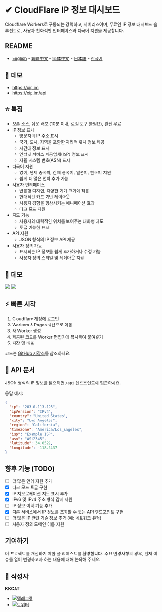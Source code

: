 # ✔ CloudFlare IP 정보 대시보드

Cloudflare Workers로 구동되는 강력하고, 서버리스이며, 무료인 IP 정보 대시보드 솔루션으로, 사용자 친화적인 인터페이스와 다국어 지원을 제공합니다.

## README

- [English](README.md) - [繁體中文](README_zh-TW.md) - [简体中文](README_zh-CN.md) - [日本語](README_ja.md) - [한국어](README_ko.md)

## 📱 데모

- https://xip.im
- https://xip.im/api

## ⭐ 특징

- 오픈 소스, 쉬운 배포 (10분 이내, 로컬 도구 불필요), 완전 무료
- IP 정보 표시
  - 방문자의 IP 주소 표시
  - 국가, 도시, 지역을 포함한 지리적 위치 정보 제공
  - 시간대 정보 표시
  - 인터넷 서비스 제공업체(ISP) 정보 표시
  - 자율 시스템 번호(ASN) 표시
- 다국어 지원
  - 영어, 번체 중국어, 간체 중국어, 일본어, 한국어 지원
  - 쉽게 더 많은 언어 추가 가능
- 사용자 인터페이스
  - 반응형 디자인, 다양한 기기 크기에 적응
  - 현대적인 카드 기반 레이아웃
  - 사용자 경험을 향상시키는 애니메이션 효과
  - 다크 모드 지원
- 지도 기능
  - 사용자의 대략적인 위치를 보여주는 대화형 지도
  - 토글 가능한 표시
- API 지원
  - JSON 형식의 IP 정보 API 제공
- 사용자 정의 가능
  - 표시되는 IP 정보를 쉽게 추가하거나 수정 가능
  - 사용자 정의 스타일 및 레이아웃 지원

## 👀 데모

![](https://raw.githubusercontent.com/KKKKKCAT/CF-IPInfo/main/img/CF-IPInfo-1.webp)
![](https://raw.githubusercontent.com/KKKKKCAT/CF-IPInfo/main/img/CF-IPInfo-2.webp)

## ⚡ 빠른 시작

1. Cloudflare 계정에 로그인
2. Workers & Pages 섹션으로 이동
3. 새 Worker 생성
4. 제공된 코드를 Worker 편집기에 복사하여 붙여넣기
5. 저장 및 배포

코드는 [GitHub 저장소](https://github.com/KKKKKCAT/CF-IPInfo/blob/main/CF-IPInfo.js)를 참조하세요.

## 📄 API 문서

JSON 형식의 IP 정보를 얻으려면 `/api` 엔드포인트에 접근하세요.

응답 예시:

```json
{
  "ip": "203.0.113.195",
  "ipVersion": "IPv4",
  "country": "United States",
  "city": "Los Angeles",
  "region": "California",
  "timezone": "America/Los_Angeles",
  "isp": "Example ISP",
  "asn": "AS12345",
  "latitude": 34.0522,
  "longitude": -118.2437
}
```

## 향후 기능 (TODO)

- [ ] 더 많은 언어 지원 추가
- [x] 다크 모드 토글 구현
- [x] IP 지오로케이션 지도 표시 추가
- [x] IPv6 및 IPv4 주소 형식 감지 지원
- [ ] IP 정보 이력 기능 추가
- [x] 다른 서비스에서 IP 정보를 조회할 수 있는 API 엔드포인트 구현
- [ ] 더 많은 IP 관련 기술 정보 추가 (예: 네트워크 유형)
- [ ] 사용자 정의 도메인 이름 지원

## 기여하기

이 프로젝트를 개선하기 위한 풀 리퀘스트를 환영합니다. 주요 변경사항의 경우, 먼저 이슈를 열어 변경하고자 하는 내용에 대해 논의해 주세요.

## 👤 작성자

**KKCAT**

- [![텔레그램](https://img.shields.io/badge/-Telegram-2CA5E0?style=flat-square&logo=telegram&logoColor=white)](https://t.me/kkkkkcat)
- [![트위터](https://img.shields.io/badge/Twitter-Follow-1DA1F2?style=flat&logo=twitter)](https://x.com/kcat88888)
